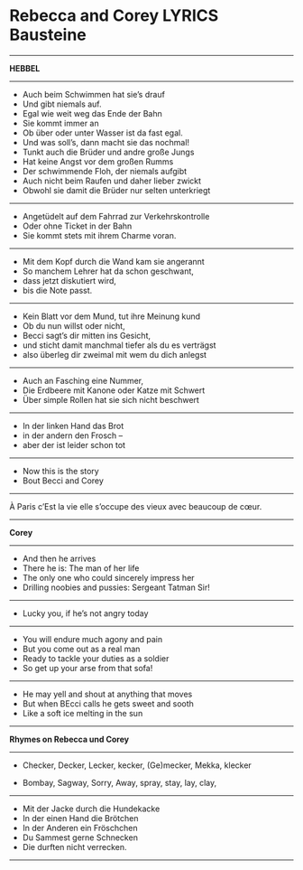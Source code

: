 # Rebecca and Corey LYRICS Bausteine

______
**HEBBEL**
______

- Auch beim Schwimmen hat sie’s drauf 
- Und gibt niemals auf. 
- Egal wie weit weg das Ende der Bahn
- Sie kommt immer an
- Ob über oder unter Wasser ist da fast egal.
- Und was soll’s, dann macht sie das nochmal!
- Tunkt auch die Brüder und andre große Jungs
- Hat keine Angst vor dem großen Rumms
- Der schwimmende Floh, der niemals aufgibt
- Auch nicht beim Raufen und daher lieber zwickt
- Obwohl sie damit die Brüder nur selten unterkriegt

______

- Angetüdelt auf dem Fahrrad zur Verkehrskontrolle
- Oder ohne Ticket in der Bahn 
- Sie kommt stets mit ihrem Charme voran.
  
______

- Mit dem Kopf durch die Wand kam sie angerannt
- So manchem Lehrer hat da schon geschwant,
- dass jetzt diskutiert wird, 
- bis die Note passt. 

______

- Kein Blatt vor dem Mund, tut ihre Meinung kund
- Ob du nun willst oder nicht,
- Becci sagt’s dir mitten ins Gesicht,
- und sticht damit manchmal tiefer als du es verträgst
- also überleg dir zweimal mit wem du dich anlegst

______


- Auch an Fasching eine Nummer, 
- Die Erdbeere mit Kanone oder Katze mit Schwert
- Über simple Rollen hat sie sich nicht beschwert 

______

- In der linken Hand das Brot 
- in der andern den Frosch – 
- aber der ist leider schon tot

______

- Now this is the story 
- Bout Becci and Corey

______

À Paris c’Est la vie elle s’occupe des vieux avec beaucoup de cœur.

______
**Corey**
______
- And then he arrives 
- There he is: The man of her life
- The only one who could sincerely impress her
- Drilling noobies and pussies: Sergeant Tatman Sir!	

______

- Lucky you, if he’s not angry today

______

- You will endure much agony and pain 
- But you come out as a real man 
- Ready to tackle your duties as a soldier
- So get up your arse from that sofa!

______

- He may yell and shout at anything that moves 
- But when BEcci calls he gets sweet and sooth
- Like a soft ice melting in the sun

______


**Rhymes on Rebecca und Corey**

______

- Checker, Decker, Lecker, kecker, (Ge)mecker, Mekka, klecker

- Bombay, Sagway, Sorry, Away, spray, stay, lay, clay,

______

- Mit der Jacke durch die Hundekacke
- In der einen Hand die Brötchen
- In der Anderen ein Fröschchen
- Du Sammest gerne Schnecken 
- Die durften nicht verrecken.
______
